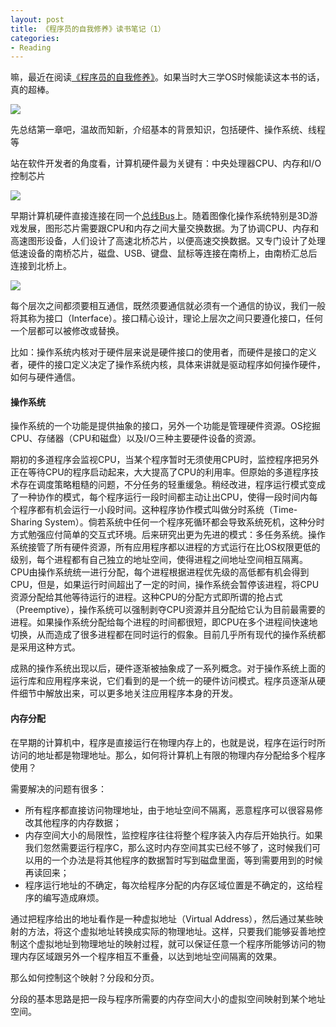 ```yaml
---
layout: post
title: 《程序员的自我修养》读书笔记（1）
categories:
- Reading
---
```


嘛，最近在阅读[《程序员的自我修养》](https://book.douban.com/subject/3652388/)。如果当时大三学OS时候能读这本书的话，真的超棒。

![](http://oiqcl4y9s.bkt.clouddn.com/%E7%A8%8B%E5%BA%8F%E5%91%98%E7%9A%84%E8%87%AA%E6%88%91%E4%BF%AE%E5%85%BB.png)

先总结第一章吧，温故而知新，介绍基本的背景知识，包括硬件、操作系统、线程等

站在软件开发者的角度看，计算机硬件最为关键有：中央处理器CPU、内存和I/O控制芯片

![](http://oiqcl4y9s.bkt.clouddn.com/%E6%97%A9%E6%9C%9F%E8%AE%A1%E7%AE%97%E6%9C%BA%E7%A1%AC%E4%BB%B6%E7%BB%93%E6%9E%84.png)

早期计算机硬件直接连接在同一个[总线Bus](http://baike.baidu.com/link?url=XK2cRwGbyftOFf7V7WhFHIcyBNOEeI23MYuTdBDG5Y5NqfxhVZTxsNTPC2aaP1KJzx8allkcRhRZfX8oRLb3pmcwkEkjegYM7Njou3EQ-Tq)上。随着图像化操作系统特别是3D游戏发展，图形芯片需要跟CPU和内存之间大量交换数据。为了协调CPU、内存和高速图形设备，人们设计了高速北桥芯片，以便高速交换数据。又专门设计了处理低速设备的南桥芯片，磁盘、USB、键盘、鼠标等连接在南桥上，由南桥汇总后连接到北桥上。

![](http://oiqcl4y9s.bkt.clouddn.com/%E8%AE%A1%E7%AE%97%E6%9C%BA%E8%BD%AF%E4%BB%B6%E4%BD%93%E7%B3%BB%E7%BB%93%E6%9E%84.png)

每个层次之间都须要相互通信，既然须要通信就必须有一个通信的协议，我们一般将其称为接口（Interface）。接口精心设计，理论上层次之间只要遵化接口，任何一个层都可以被修改或替换。

比如：操作系统内核对于硬件层来说是硬件接口的使用者，而硬件是接口的定义者，硬件的接口定义决定了操作系统内核，具体来讲就是驱动程序如何操作硬件，如何与硬件通信。

#### 操作系统

操作系统的一个功能是提供抽象的接口，另外一个功能是管理硬件资源。OS挖掘CPU、存储器（CPU和磁盘）以及I/O三种主要硬件设备的资源。

期初的多道程序会监视CPU，当某个程序暂时无须使用CPU时，监控程序把另外正在等待CPU的程序启动起来，大大提高了CPU的利用率。但原始的多道程序技术存在调度策略粗糙的问题，不分任务的轻重缓急。稍经改进，程序运行模式变成了一种协作的模式，每个程序运行一段时间都主动让出CPU，使得一段时间内每个程序都有机会运行一小段时间。这种程序协作模式叫做分时系统（Time-Sharing System）。倘若系统中任何一个程序死循环都会导致系统死机，这种分时方式勉强应付简单的交互式环境。后来研究出更为先进的模式：多任务系统。操作系统接管了所有硬件资源，所有应用程序都以进程的方式运行在比OS权限更低的级别，每个进程都有自己独立的地址空间，使得进程之间地址空间相互隔离。CPU由操作系统统一进行分配，每个进程根据进程优先级的高低都有机会得到CPU，但是，如果运行时间超出了一定的时间，操作系统会暂停该进程，将CPU资源分配给其他等待运行的进程。这种CPU的分配方式即所谓的抢占式（Preemptive），操作系统可以强制剥夺CPU资源并且分配给它认为目前最需要的进程。如果操作系统分配给每个进程的时间都很短，即CPU在多个进程间快速地切换，从而造成了很多进程都在同时运行的假象。目前几乎所有现代的操作系统都是采用这种方式。

成熟的操作系统出现以后，硬件逐渐被抽象成了一系列概念。对于操作系统上面的运行库和应用程序来说，它们看到的是一个统一的硬件访问模式。程序员逐渐从硬件细节中解放出来，可以更多地关注应用程序本身的开发。

#### 内存分配

在早期的计算机中，程序是直接运行在物理内存上的，也就是说，程序在运行时所访问的地址都是物理地址。那么，如何将计算机上有限的物理内存分配给多个程序使用？

需要解决的问题有很多：

- 所有程序都直接访问物理地址，由于地址空间不隔离，恶意程序可以很容易修改其他程序的内存数据；
- 内存空间大小的局限性，监控程序往往将整个程序装入内存后开始执行。如果我们忽然需要运行程序C，那么这时内存空间其实已经不够了，这时候我们可以用的一个办法是将其他程序的数据暂时写到磁盘里面，等到需要用到的时候再读回来；
- 程序运行地址的不确定，每次给程序分配的内存区域位置是不确定的，这给程序的编写造成麻烦。

通过把程序给出的地址看作是一种虚拟地址（Virtual Address），然后通过某些映射的方法，将这个虚拟地址转换成实际的物理地址。这样，只要我们能够妥善地控制这个虚拟地址到物理地址的映射过程，就可以保证任意一个程序所能够访问的物理内存区域跟另外一个程序相互不重叠，以达到地址空间隔离的效果。

那么如何控制这个映射？分段和分页。

分段的基本思路是把一段与程序所需要的内存空间大小的虚拟空间映射到某个地址空间。

